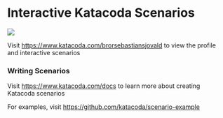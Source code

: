 # Interactive Katacoda Scenarios

[![](http://shields.katacoda.com/katacoda/brorsebastiansjovald/count.svg)](https://www.katacoda.com/brorsebastiansjovald "Get your profile on Katacoda.com")

Visit https://www.katacoda.com/brorsebastiansjovald to view the profile and interactive scenarios

### Writing Scenarios
Visit https://www.katacoda.com/docs to learn more about creating Katacoda scenarios

For examples, visit https://github.com/katacoda/scenario-example
